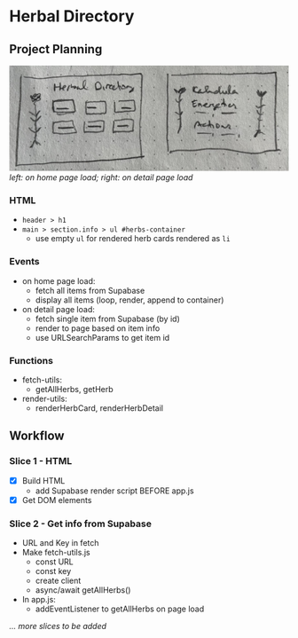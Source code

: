 # Herbal Directory

## Project Planning

![wireframe](./assets/wireframe.jpeg)
_left: on home page load; right: on detail page load_

### HTML

-   `header > h1 `
-   `main > section.info > ul #herbs-container`
    -   use empty `ul` for rendered herb cards rendered as `li`

### Events

-   on home page load:
    -   fetch all items from Supabase
    -   display all items (loop, render, append to container)
-   on detail page load:
    -   fetch single item from Supabase (by id)
    -   render to page based on item info
    -   use URLSearchParams to get item id

### Functions

-   fetch-utils:
    -   getAllHerbs, getHerb
-   render-utils:
    -   renderHerbCard, renderHerbDetail

## Workflow

### Slice 1 - HTML

-   [x] Build HTML
    -   add Supabase render script BEFORE app.js
-   [x] Get DOM elements

### Slice 2 - Get info from Supabase

-   URL and Key in fetch
-   Make fetch-utils.js
    -   const URL
    -   const key
    -   create client
    -   async/await getAllHerbs()
-   In app.js:
    -   addEventListener to getAllHerbs on page load

_... more slices to be added_

